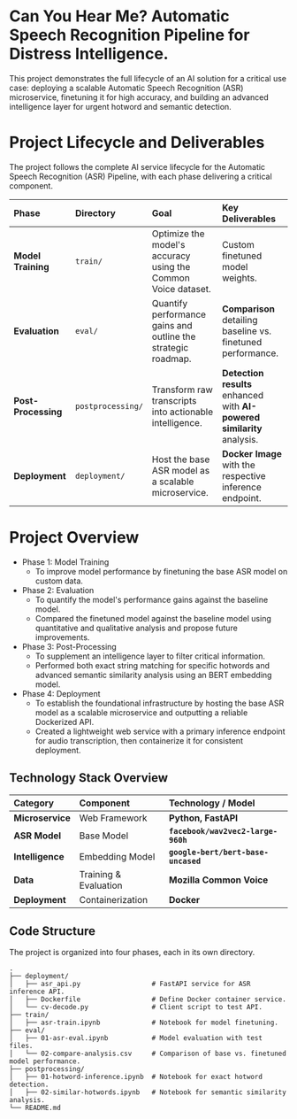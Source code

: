 # Can You Hear Me? Automatic Speech Recognition Pipeline for Distress Intelligence.

This project demonstrates the full lifecycle of an AI solution for a critical use case: deploying a scalable Automatic Speech Recognition (ASR) microservice, finetuning it for high accuracy, and building an advanced intelligence layer for urgent hotword and semantic detection.

# Project Lifecycle and Deliverables
The project follows the complete AI service lifecycle for the Automatic Speech Recognition (ASR) Pipeline, with each phase delivering a critical component.

| Phase | Directory | Goal | Key Deliverables |
| :--- | :--- | :--- | :--- |
| **Model Training** | `train/` | Optimize the model's accuracy using the Common Voice dataset. | Custom finetuned model weights. |
| **Evaluation** | `eval/` | Quantify performance gains and outline the strategic roadmap. | **Comparison** detailing baseline vs. finetuned performance. |
| **Post-Processing** | `postprocessing/` | Transform raw transcripts into actionable intelligence. | **Detection results** enhanced with **AI-powered similarity** analysis. |
| **Deployment** | `deployment/` | Host the base ASR model as a scalable microservice. | **Docker Image** with the respective inference endpoint. |

# Project Overview
- Phase 1: Model Training 
    - To improve model performance by finetuning the base ASR model on custom data.
- Phase 2: Evaluation 
    - To quantify the model's performance gains against the baseline model.
    - Compared the finetuned model against the baseline model using quantitative and qualitative analysis and propose future improvements.
- Phase 3: Post-Processing 
    - To supplement an intelligence layer to filter critical information.
    - Performed both exact string matching for specific hotwords and advanced semantic similarity analysis using an BERT embedding model.
- Phase 4: Deployment 
    - To establish the foundational infrastructure by hosting the base ASR model as a scalable microservice and outputting a reliable Dockerized API.
    - Created a lightweight web service with a primary inference endpoint for audio transcription, then containerize it for consistent deployment.

## Technology Stack Overview

| Category | Component | Technology / Model |
| :--- | :--- | :--- |
| **Microservice** | Web Framework | **Python, FastAPI** |
| **ASR Model** | Base Model | **`facebook/wav2vec2-large-960h`** |
| **Intelligence** | Embedding Model | **`google-bert/bert-base-uncased`** |
| **Data** | Training & Evaluation | **Mozilla Common Voice** |
| **Deployment** | Containerization | **Docker** |

## Code Structure
The project is organized into four phases, each in its own directory.

```
.
├── deployment/
│   ├── asr_api.py                  # FastAPI service for ASR inference API.
│   ├── Dockerfile                  # Define Docker container service.
│   └── cv-decode.py                # Client script to test API.
├── train/
│   ├── asr-train.ipynb             # Notebook for model finetuning.
├── eval/
│   ├── 01-asr-eval.ipynb           # Model evaluation with test files.
│   └── 02-compare-analysis.csv     # Comparison of base vs. finetuned model performance.
├── postprocessing/
│   ├── 01-hotword-inference.ipynb  # Notebook for exact hotword detection.
│   ├── 02-similar-hotwords.ipynb   # Notebook for semantic similarity analysis.
└── README.md
```

